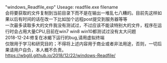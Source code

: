 "windows_Readfile_exp"
Useage: readfile.exe filename  
会将要获取的文件复制到当前目录下而不是在输出一堆乱七八糟的。目前先这样如果以后有时间的话在改一下比如加个远程post提交到服务器等等  
一次最多读取多大的文件我没有测试过，不过应该不能读特别大的文件，程序在运行时会占用大量CPU,目前在win7 win8 win10都测试过没有太大问题  
2018-12-24:修复在冰蝎下运行的bug,请用虚拟终端  
仅限用于学习和研究目的；不得将上述内容用于商业或者非法用途，否则，一切后果请用户自负，本人概不负责。  
https://wbglil.github.io/2018/12/22/windows-Readfile/
